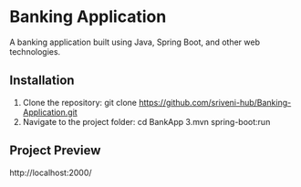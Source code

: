 # Banking Application
A banking application built using Java, Spring Boot, and other web technologies.
## Installation
1. Clone the repository:
git clone https://github.com/sriveni-hub/Banking-Application.git
2. Navigate to the project folder: cd BankApp
3.mvn spring-boot:run
## Project Preview
http://localhost:2000/

